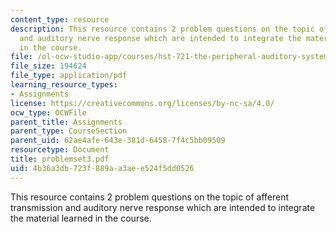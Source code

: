 ```yaml
---
content_type: resource
description: This resource contains 2 problem questions on the topic of afferent transmission
  and auditory nerve response which are intended to integrate the material learned
  in the course.
file: /ol-ocw-studio-app/courses/hst-721-the-peripheral-auditory-system-fall-2005/4b36a3db723f889aa3aee524f5dd0526_problemset3.pdf
file_size: 194624
file_type: application/pdf
learning_resource_types:
- Assignments
license: https://creativecommons.org/licenses/by-nc-sa/4.0/
ocw_type: OCWFile
parent_title: Assignments
parent_type: CourseSection
parent_uid: 62ae4afe-643e-381d-6458-7f4c5bb09509
resourcetype: Document
title: problemset3.pdf
uid: 4b36a3db-723f-889a-a3ae-e524f5dd0526
---
```

This resource contains 2 problem questions on the topic of afferent transmission and auditory nerve response which are intended to integrate the material learned in the course.